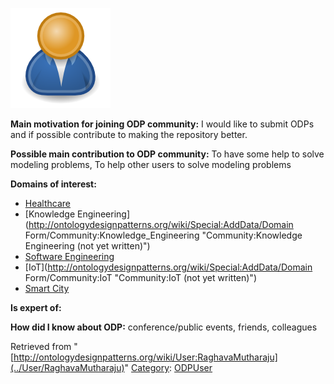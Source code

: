 [![Image:ODPUser.png](../images/a/a6/ODPUser.png)](../Image/ODPUser.png "Image:ODPUser.png")




  





__Main motivation for joining ODP community:__ I would like to submit ODPs and if possible contribute to making the repository better.


__Possible main contribution to ODP community:__ To have some help to solve modeling problems, To help other users to solve modeling problems


__Domains of interest:__



* [Healthcare](../Community/Healthcare "Community:Healthcare")
* [Knowledge Engineering](http://ontologydesignpatterns.org/wiki/Special:AddData/Domain Form/Community:Knowledge_Engineering "Community:Knowledge Engineering (not yet written)")
* [Software Engineering](../Community/Software_Engineering "Community:Software Engineering")
* [IoT](http://ontologydesignpatterns.org/wiki/Special:AddData/Domain Form/Community:IoT "Community:IoT (not yet written)")
* [Smart City](../Community/Smart_City "Community:Smart City")


__Is expert of:__


  

__How did I know about ODP:__ conference/public events, friends, colleagues






Retrieved from "[http://ontologydesignpatterns.org/wiki/User:RaghavaMutharaju](../User/RaghavaMutharaju)"
 [Category](http://ontologydesignpatterns.org/wiki/Special:Categories "Special:Categories"): [ODPUser](../Category/ODPUser "Category:ODPUser")